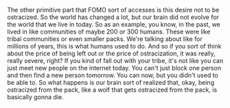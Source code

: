  The other primitive part that FOMO sort of accesses is this desire not to be ostracized. So the world has changed a lot, but our brain did not evolve for the world that we live in today. So as an example, you know, in the past, we lived in like communities of maybe 200 or 300 humans. These were like tribal communities or even smaller packs. We're talking about like for millions of years, this is what humans used to do. And so if you sort of think about the price of being left out or the price of ostracization, it was really, really severe, right? If you kind of fall out with your tribe, it's not like you can just meet new people on the internet today. You can't just block one person and then find a new person tomorrow. You can now, but you didn't used to be able to. So what happens is our brain sort of realized that, okay, being ostracized from the pack, like a wolf that gets ostracized from the pack, is basically gonna die.